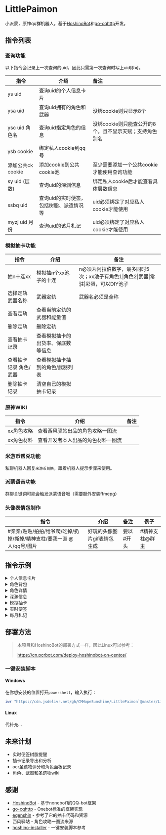 # LittlePaimon

小派蒙，原神qq群机器人，基于[HoshinoBot](https://github.com/Ice-Cirno/HoshinoBot)和[go-cqhttp](https://github.com/Mrs4s/go-cqhttp)开发。

## 指令列表

### 查询功能

以下指令会记录上一次查询的uid，因此只需第一次查询时写上uid即可。

| 指令              | 介绍                                    | 备注                                                    |
| ----------------- | --------------------------------------- | :------------------------------------------------------ |
| ys uid            | 查询uid的个人信息卡片                   |                                                         |
| ysa uid           | 查询uid拥有的角色和武器                 | 没绑cookie则只显示8个                                   |
| ysc uid 角色名    | 查询uid指定角色的信息                   | 没绑cookie则只能查公开的8个，且不显示天赋；支持角色别名 |
| ysb cookie        | 绑定私人cookie到qq号                    |                                                         |
| 添加公共ck cookie | 添加cookie到公共cookie池                | 至少需要添加一个公共cookie才能使用查询功能              |
| sy uid (层数)     | 查询uid的深渊信息                       | 绑定私人cookie后才能查看具体层数信息                    |
| ssbq uid          | 查询uid的实时便签，包括树脂、派遣情况等 | uid必须绑定了对应私人cookie才能使用                     |
| myzj uid 月份     | 查询uid的该月札记                       | uid必须绑定了对应私人cookie才能使用                     |

### 模拟抽卡功能

| 指令                   | 介绍                               | 备注                                                         |
| ---------------------- | ---------------------------------- | ------------------------------------------------------------ |
| 抽n十连xx              | 模拟抽n个xx池子的十连              | n必须为阿拉伯数字，最多同时5次；xx池子有角色1\|角色2\|武器\|常驻\|彩蛋，可以DIY池子 |
| 选择定轨 武器名称      | 武器定轨                           | 武器名必须是全称                                             |
| 查看定轨               | 查看当前定轨的武器和能量值         |                                                              |
| 删除定轨               | 删除定轨                           |                                                              |
| 查看抽卡记录           | 查看模拟抽卡的出货率、保底数等信息 |                                                              |
| 查看抽卡记录 角色/武器 | 查看模拟抽卡抽到的角色/武器列表    |                                                              |
| 删除抽卡记录           | 清空自己的模拟抽卡记录             |                                                              |

### 原神WIKI

| 指令       | 介绍                               | 备注 |
| ---------- | ---------------------------------- | ---- |
| xx角色攻略 | 查看西风驿站出品的角色攻略一图流   |      |
| xx角色材料 | 查看开发者本人出品的角色材料一图流 |      |



### 米游币帮兑功能

私聊机器人回复```米游币兑换```，跟着机器人提示步骤来使用。

### 派蒙语音功能

群聊关键词可能会触发派蒙语音哦（需要额外安装ffmepg）

### 头像表情包制作

| 指令                                                         | 介绍                        | 备注      | 例子           |
| ------------------------------------------------------------ | --------------------------- | :-------- | -------------- |
| #亲亲/贴贴/拍拍/给爷爬/吃掉/扔掉/撕掉/精神支柱/要我一直 @人/qq号/图片 | 好玩的头像图片gif表情包生成 | 要以#开头 | #精神支柱@群主 |



## 指令示例

<details>
<summary>个人信息卡片</summary>
<img src="https://raw.githubusercontent.com/CMHopeSunshine/LittlePaimon/master/readme/ys.jpg?token=GHSAT0AAAAAABSG2FHCDOJJR3Z6J6DZBQUYYR4KCBA" alt="ys">
</details>

<details>
<summary>角色背包</summary>
<img src="https://raw.githubusercontent.com/CMHopeSunshine/LittlePaimon/master/readme/ysa.jpg?token=GHSAT0AAAAAABSG2FHCQNM7JAMVI5MZFROYYR4KD5Q" alt="ysa">
</details>

<details>
<summary>角色详情</summary>
<img src="https://raw.githubusercontent.com/CMHopeSunshine/LittlePaimon/master/readme/ysc.jpg?token=GHSAT0AAAAAABSG2FHCOVL6FTKYVF5LZ27CYR4KETQ" alt="ysc">
</details>

<details>
<summary>深渊信息</summary>
<img src="https://raw.githubusercontent.com/CMHopeSunshine/LittlePaimon/master/readme/sy12.jpg?token=GHSAT0AAAAAABSG2FHCCFQWAW3CYBFDD4EEYR4KF7Q" alt="sy">
</details>

<details>
<summary>模拟抽卡</summary>
<img src="https://raw.githubusercontent.com/CMHopeSunshine/LittlePaimon/master/readme/%E5%8D%81%E8%BF%9E.jpg?token=GHSAT0AAAAAABSG2FHDJTKRZGUSNXIV6Y32YR4KHTA" alt="十连">
</details>

<details>
<summary>实时便签</summary>
<img src="https://raw.githubusercontent.com/CMHopeSunshine/LittlePaimon/master/readme/ssbq.jpg?token=GHSAT0AAAAAABSG2FHDZM23HAQ4UCXGHUKOYR4KG5A" alt="ssbq">
</details>

<details>
<summary>每月札记</summary>
<img src="https://raw.githubusercontent.com/CMHopeSunshine/LittlePaimon/master/readme/myzj.jpg?token=GHSAT0AAAAAABSG2FHDVIS6YRRTZ3C5KVGAYR4KIIQ" alt="myzj">
</details>

## 部署方法

> 本项目和HoshinoBot的部署方式一样，因此Linux可以参考：
>
> https://cn.pcrbot.com/deploy-hoshinobot-on-centos/
>

### 一键安装脚本

#### Windows

在你想安装的位置打开`powershell`，输入执行：

```powershell
iwr "https://cdn.jsdelivr.net/gh/CMHopeSunshine/LittlePaimon`@master/LittlePaimon-install-windows.ps1" -O .\pm.ps1 ; ./pm.ps1 ; Set-Location .. ; rm pm.ps1
```

#### Linux

代补充...

## 未来计划

- 实时便签树脂提醒
- 抽卡记录导出和分析
- ocr圣遗物评分和角色面板记录
- 角色、武器和圣遗物wiki

## 感谢

- [HoshinoBot](https://github.com/Ice-Cirno/HoshinoBot) - 基于nonebot1的QQ-bot框架
- [go-cqhttp](https://github.com/Mrs4s/go-cqhttp) - Onebot标准的框架实现
- [egenshin](https://github.com/pcrbot/erinilis-modules/tree/master/egenshin) - 参考了它的抽卡代码和资源
- 西风驿站 - 角色攻略一图流来源
- [hoshino-installer](https://github.com/pcrbot/hoshino-installer) - 一键安装脚本参考
